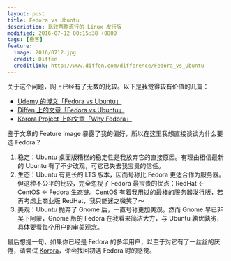 ```yaml
---
layout: post
title: Fedora vs Ubuntu
description: 比较两款流行的 Linux 发行版
modified: 2016-07-12 00:15:38 +0800
tags: [极客]
feature:
  image: 2016/0712.jpg
  credit: Diffen
  creditlink: http://www.diffen.com/difference/Fedora_vs_Ubuntu
---
```


关于这个问题，网上已经有了无数的比较。以下是我觉得较有价值的几篇：

- [Udemy 的博文「Fedora vs Ubuntu」](https://blog.udemy.com/fedora-vs-ubuntu/)
- [Diffen 上的文章「Fedora vs Ubuntu」](http://www.diffen.com/difference/Fedora_vs_Ubuntu/)
- [Korora Project 上的文章「Why Fedora」](https://kororaproject.org/about/why-fedora/)

鉴于文章的 Feature Image 暴露了我的偏好，所以在这里我想直接谈谈为什么要选 Fedora？

1. 稳定：Ubuntu 桌面版糟糕的稳定性是我放弃它的直接原因。有理由相信最新的 Ubuntu 有了不少改观，可它已失去我宝贵的信任。
2. 生态：Ubuntu 有更长的 LTS 版本，因而号称比 Fedora 更适合作为服务器。但这种不公平的比较，完全忽视了 Fedora 最宝贵的优点：RedHat <- CentOS <- Fedora 生态链。CentOS 有着我用过的最棒的服务器发行版，若再考虑上商业版 RedHat，我只能迷之微笑了～
3. 美观：Ubuntu 抛弃了 Gnome 后，一直号称更加美观。然而 Gnome 早已非吴下阿蒙，Gnome 版的 Fedora 在我看来简洁大方，与 Ubuntu 孰优孰劣，具体要看每个用户的审美观念。

最后想提一句，如果你已经是 Fedora 的多年用户，以至于对它有了一丝丝的厌倦，请尝试 [Korora](https://kororaproject.org/)，你会找回初遇 Fedora 时的感觉。
